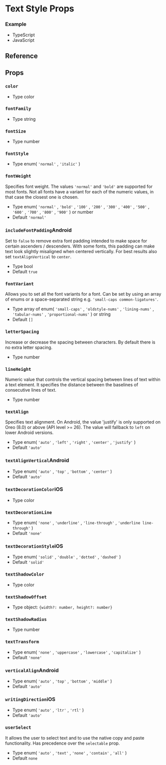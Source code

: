 # Text Style Props

### Example

* TypeScript
* JavaScript

## Reference

## Props

### `color`

* Type
  color

### `fontFamily`

* Type
  string

### `fontSize`

* Type
  number

### `fontStyle`

* Type
  enum(
  `'normal'`
  , 
  `'italic'`
  )

### `fontWeight`

Specifies font weight. The values `'normal'` and `'bold'` are supported for most fonts. Not all fonts have a variant for each of the numeric values, in that case the closest one is chosen.

* Type
  enum(
  `'normal'`
  , 
  `'bold'`
  , 
  `'100'`
  , 
  `'200'`
  , 
  `'300'`
  , 
  `'400'`
  , 
  `'500'`
  , 
  `'600'`
  , 
  `'700'`
  , 
  `'800'`
  , 
  `'900'`
  ) or number
* Default
  `'normal'`

### `includeFontPadding`Android

Set to `false` to remove extra font padding intended to make space for certain ascenders / descenders. With some fonts, this padding can make text look slightly misaligned when centered vertically. For best results also set `textAlignVertical` to `center`.

* Type
  bool
* Default
  `true`

### `fontVariant`

Allows you to set all the font variants for a font. Can be set by using an array of enums or a space-separated string e.g. `'small-caps common-ligatures'`.

* Type
  array of enum(
  `'small-caps'`
  , 
  `'oldstyle-nums'`
  , 
  `'lining-nums'`
  , 
  `'tabular-nums'`
  , 
  `'proportional-nums'`
  ) or string
* Default
  `[]`

### `letterSpacing`

Increase or decrease the spacing between characters. By default there is no extra letter spacing.

* Type
  number

### `lineHeight`

Numeric value that controls the vertical spacing between lines of text within a text element. It specifies the distance between the baselines of consecutive lines of text.

* Type
  number

### `textAlign`

Specifies text alignment. On Android, the value 'justify' is only supported on Oreo (8.0) or above (API level >= 26). The value will fallback to `left` on lower Android versions.

* Type
  enum(
  `'auto'`
  , 
  `'left'`
  , 
  `'right'`
  , 
  `'center'`
  , 
  `'justify'`
  )
* Default
  `'auto'`

### `textAlignVertical`Android

* Type
  enum(
  `'auto'`
  , 
  `'top'`
  , 
  `'bottom'`
  , 
  `'center'`
  )
* Default
  `'auto'`

### `textDecorationColor`iOS

* Type
  color

### `textDecorationLine`

* Type
  enum(
  `'none'`
  , 
  `'underline'`
  , 
  `'line-through'`
  , 
  `'underline line-through'`
  )
* Default
  `'none'`

### `textDecorationStyle`iOS

* Type
  enum(
  `'solid'`
  , 
  `'double'`
  , 
  `'dotted'`
  , 
  `'dashed'`
  )
* Default
  `'solid'`

### `textShadowColor`

* Type
  color

### `textShadowOffset`

* Type
  object: 
  `{width?: number, height?: number}`

### `textShadowRadius`

* Type
  number

### `textTransform`

* Type
  enum(
  `'none'`
  , 
  `'uppercase'`
  , 
  `'lowercase'`
  , 
  `'capitalize'`
  )
* Default
  `'none'`

### `verticalAlign`Android

* Type
  enum(
  `'auto'`
  , 
  `'top'`
  , 
  `'bottom'`
  , 
  `'middle'`
  )
* Default
  `'auto'`

### `writingDirection`iOS

* Type
  enum(
  `'auto'`
  , 
  `'ltr'`
  , 
  `'rtl'`
  )
* Default
  `'auto'`

### `userSelect`

It allows the user to select text and to use the native copy and paste functionality. Has precedence over the `selectable` prop.

* Type
  enum(
  `'auto'`
  , 
  `'text'`
  , 
  `'none'`
  , 
  `'contain'`
  , 
  `'all'`
  )
* Default
  `none`
